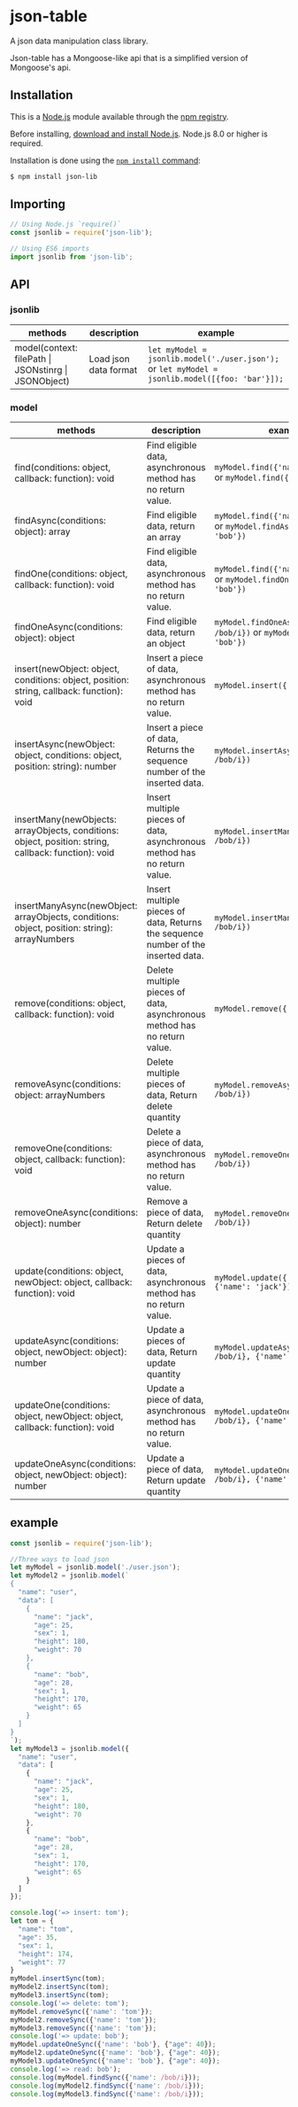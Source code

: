 # json-table

A json data manipulation class library.

Json-table has a Mongoose-like api that is a simplified version of Mongoose's api.

## Installation

This is a [Node.js](https://nodejs.org/en/) module available through the
[npm registry](https://www.npmjs.com/).

Before installing, [download and install Node.js](https://nodejs.org/en/download/).
Node.js 8.0 or higher is required.

Installation is done using the
[`npm install` command](https://docs.npmjs.com/getting-started/installing-npm-packages-locally):

```bash
$ npm install json-lib
```

## Importing

```javascript
// Using Node.js `require()`
const jsonlib = require('json-lib');

// Using ES6 imports
import jsonlib from 'json-lib';
```

## API

### jsonlib

methods | description | example
---|---|---
model(context: filePath \| JSONstinrg \| JSONObject) | Load json data format | ``let myModel = jsonlib.model('./user.json');`` or ``let myModel = jsonlib.model([{foo: 'bar'}]);``

### model

methods | description | example
---|---|---
find(conditions: object, callback: function): void | Find eligible data, asynchronous method has no return value. | ``myModel.find({'name': /bob/i})`` or ``myModel.find({'name': 'bob'})``
findAsync(conditions: object): array | Find eligible data, return an array | ``myModel.find({'name': /bob/i})`` or ``myModel.findAsync({'name': 'bob'})``
findOne(conditions: object, callback: function): void | Find eligible data, asynchronous method has no return value. | ``myModel.find({'name': /bob/i})`` or ``myModel.findOne({'name': 'bob'})``
findOneAsync(conditions: object): object | Find eligible data, return an object | ``myModel.findOneAsync({'name': /bob/i})`` or ``myModel.find({'name': 'bob'})``
insert(newObject: object, conditions: object, position: string, callback: function): void | Insert a piece of data,  asynchronous method has no return value. | ``myModel.insert({'name': /bob/i})``
insertAsync(newObject: object, conditions: object, position: string): number | Insert a piece of data, Returns the sequence number of the inserted data. | ``myModel.insertAsync({'name': /bob/i})``
insertMany(newObjects: arrayObjects, conditions: object, position: string, callback: function): void | Insert multiple pieces of data,  asynchronous method has no return value. | ``myModel.insertMany({'name': /bob/i})``
insertManyAsync(newObject: arrayObjects, conditions: object, position: string): arrayNumbers | Insert multiple pieces of data, Returns the sequence number of the inserted data. | ``myModel.insertManyAsync({'name': /bob/i})``
remove(conditions: object, callback: function): void | Delete multiple pieces of data, asynchronous method has no return value. | ``myModel.remove({'name': /bob/i})``
removeAsync(conditions: object: arrayNumbers | Delete multiple pieces of data, Return delete quantity | ``myModel.removeAsync({'name': /bob/i})``
removeOne(conditions: object, callback: function): void | Delete a piece of data, asynchronous method has no return value. | ``myModel.removeOne({'name': /bob/i})``
removeOneAsync(conditions: object): number | Remove a piece of data, Return delete quantity | ``myModel.removeOneAsync({'name': /bob/i})``
update(conditions: object, newObject: object, callback: function): void | Update a pieces of data, asynchronous method has no return value. | ``myModel.update({'name': /bob/i}, {'name': 'jack'})``
updateAsync(conditions: object, newObject: object): number | Update a pieces of data, Return update quantity | ``myModel.updateAsync({'name': /bob/i}, {'name': 'jack'})``
updateOne(conditions: object, newObject: object, callback: function): void | Update a piece of data, asynchronous method has no return value. | ``myModel.updateOne({'name': /bob/i}, {'name': 'jack'})``
updateOneAsync(conditions: object, newObject: object): number | Update a piece of data, Return update quantity | ``myModel.updateOneAsync({'name': /bob/i}, {'name': 'jack'})``

## example

```javascript
const jsonlib = require('json-lib');

//Three ways to load json
let myModel = jsonlib.model('./user.json');
let myModel2 = jsonlib.model(`
{
  "name": "user",
  "data": [
    {
      "name": "jack",
      "age": 25,
      "sex": 1,
      "height": 180,
      "weight": 70
    },
    {
      "name": "bob",
      "age": 28,
      "sex": 1,
      "height": 170,
      "weight": 65
    }
  ]
}
`);
let myModel3 = jsonlib.model({
  "name": "user",
  "data": [
    {
      "name": "jack",
      "age": 25,
      "sex": 1,
      "height": 180,
      "weight": 70
    },
    {
      "name": "bob",
      "age": 28,
      "sex": 1,
      "height": 170,
      "weight": 65
    }
  ]
});

console.log('=> insert: tom');
let tom = {
  "name": "tom",
  "age": 35,
  "sex": 1,
  "height": 174,
  "weight": 77
}
myModel.insertSync(tom);
myModel2.insertSync(tom);
myModel3.insertSync(tom);
console.log('=> delete: tom');
myModel.removeSync({'name': 'tom'});
myModel2.removeSync({'name': 'tom'});
myModel3.removeSync({'name': 'tom'});
console.log('=> update: bob');
myModel.updateOneSync({'name': 'bob'}, {"age": 40});
myModel2.updateOneSync({'name': 'bob'}, {"age": 40});
myModel3.updateOneSync({'name': 'bob'}, {"age": 40});
console.log('=> read: bob');
console.log(myModel.findSync({'name': /bob/i}));
console.log(myModel2.findSync({'name': /bob/i}));
console.log(myModel3.findSync({'name': /bob/i}));

```